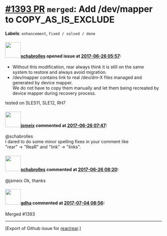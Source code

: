 [\#1393 PR](https://github.com/rear/rear/pull/1393) `merged`: Add /dev/mapper to COPY\_AS\_IS\_EXCLUDE
======================================================================================================

**Labels**: `enhancement`, `fixed / solved / done`

#### <img src="https://avatars.githubusercontent.com/u/19491077?u=0021b16ab426902cbe676f6831f41607bbe4d441&v=4" width="50">[schabrolles](https://github.com/schabrolles) opened issue at [2017-06-26 05:57](https://github.com/rear/rear/pull/1393):

-   Without this modification, rear always think it is still on the
    same  
    system to restore and always avoid migration.
-   /dev/mapper contains link to real /dev/dm-X files managed and  
    generated by device mapper.  
    We do not have to copy them manually and let them being recreated
    by  
    device mapper during recovery process.

tested on SLES11, SLE12, RH7

#### <img src="https://avatars.githubusercontent.com/u/1788608?u=925fc54e2ce01551392622446ece427f51e2f0ce&v=4" width="50">[jsmeix](https://github.com/jsmeix) commented at [2017-06-26 07:47](https://github.com/rear/rear/pull/1393#issuecomment-310987127):

@schabrolles  
I dared to do some minor spelling fixes in your comment like  
"rear" -&gt; "ReaR" and "link" -&gt; "links".

#### <img src="https://avatars.githubusercontent.com/u/19491077?u=0021b16ab426902cbe676f6831f41607bbe4d441&v=4" width="50">[schabrolles](https://github.com/schabrolles) commented at [2017-06-26 08:20](https://github.com/rear/rear/pull/1393#issuecomment-310993824):

@jsmeix Ok, thanks

#### <img src="https://avatars.githubusercontent.com/u/888633?u=cdaeb31efcc0048d3619651aa18dd4b76e636b21&v=4" width="50">[gdha](https://github.com/gdha) commented at [2017-07-04 08:56](https://github.com/rear/rear/pull/1393#issuecomment-312821715):

Merged \#1393

------------------------------------------------------------------------

\[Export of Github issue for
[rear/rear](https://github.com/rear/rear).\]
